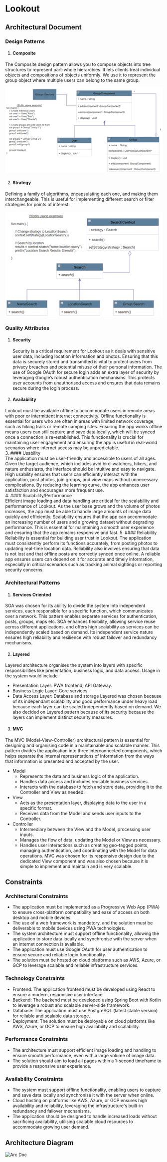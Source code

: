 # Lookout
## Architectural Document
### Design Patterns
1. #### Composite
The Composite design pattern allows you to compose objects into tree structures to
represent part-whole hierarchies. It lets clients treat individual objects and
compositions of objects uniformly. We use it to represent the group object where
multiple users can belong to the same group.

![Composite](./diagrams/Composite.png)

2. #### Strategy
Defining a family of algorithms, encapsulating each one, and making them interchangeable. 
This is useful for implementing different search or filter strategies for points of interest.

![Strategy](./diagrams/Strategy.png)

### Quality Attributes
1. #### Security<br/>
   Security is a critical requirement for Lookout as it deals with sensitive user data, including location information and photos. Ensuring that this data is securely stored and transmitted is vital to protect users from privacy breaches and potential misuse of their personal information. The use of Google OAuth for secure login adds an extra layer of security by leveraging Google’s robust authentication mechanisms. This protects user accounts from unauthorised access and ensures that data remains secure during the login process.
2. #### Availability<br/>
Lookout must be available offline to accommodate users in remote areas with poor or intermittent internet connectivity. Offline functionality is essential for users who are often in areas with limited network coverage, such as hiking trails or remote camping sites. Ensuring the app works offline means users can still capture and save data locally, which will be synced once a connection is re-established. This functionality is crucial for maintaining user engagement and ensuring the app is useful in real-world scenarios where internet access may be unpredictable.  
3. #### Usability<br/>
The application must be user-friendly and accessible to users of all ages. Given the target audience, which includes avid bird-watchers, hikers, and nature enthusiasts, the interface should be intuitive and easy to navigate. High usability ensures that users can efficiently interact with the application, post photos, join groups, and view maps without unnecessary complications. By reducing the learning curve, the app enhances user satisfaction and encourages more frequent use.  
4. #### Scalability/Performance<br/>
Efficient image loading and data handling are critical for the scalability and performance of Lookout. As the user base grows and the volume of photos increases, the app must be able to handle large amounts of image data quickly and efficiently. Scalability ensures that the app can accommodate an increasing number of users and a growing dataset without degrading performance. This is essential for maintaining a smooth user experience and ensuring that the app remains responsive and fast.
5. #### Reliability<br/>
Reliability is essential for building user trust in Lookout. The application must consistently perform its functions accurately, from posting photos to updating real-time location data. Reliability also involves ensuring that data is not lost and that offline posts are correctly synced once online. A reliable app ensures users can depend on it for accurate and timely information, especially in critical scenarios such as tracking animal sightings or reporting security concerns.

### Architectural Patterns
1. #### Services Oriented
SOA was chosen for its ability to divide the system into independent services, each responsible for a specific function, which communicates over a network. This pattern enables separate services for authentication, posts, groups, maps etc. SOA enhances flexibility, allowing service reuse across different applications, and offers high scalability as services can be independently scaled based on demand. Its independent service nature ensures high reliability and resilience with robust failover and redundancy mechanisms.

2. #### Layered
Layered architecture organises the system into layers with specific responsibilities like presentation, business logic, and data access. Usage in the system would include
- Presentation Layer: PWA frontend, API Gateway.
- Business Logic Layer: Core services.
- Data Access Layer: Database and storage
Layered was chosen because of its independant scalability and good performance under heavy load because each layer can be scaled independently based on demand. We also decided on Layered pattern because of its security because the layers can implement distinct security measures.

3. #### MVC
The MVC (Model-View-Controller) architectural pattern is essential for designing and organising code in a maintainable and scalable manner. This pattern divides the application into three interconnected components, which helps separate the internal representations of information from the ways that information is presented and accepted by the user.
- Model
  - Represents the data and business logic of the application.
  - Handles data access and includes reusable business services.
  - Interacts with the database to fetch and store data, providing it to the Controller and View as needed.
- View
  - Acts as the presentation layer, displaying data to the user in a specific format.
  - Receives data from the Model and sends user inputs to the Controller.
- Controller
  - Intermediary between the View and the Model, processing user inputs.
  - Manages the flow of data, updating the Model or View as necessary.
  - Handles user interactions such as creating geo-tagged points, managing authentication, and coordinating with the Model for data operations.
MVC was chosen for its responsive design due to the dedicated View component and was also chosen because it is simple to implement and maintain and is very scalable.

## Constraints
### Architectural Constraints
- The application must be implemented as a Progressive Web App (PWA) to ensure cross-platform compatibility and ease of access on both desktop and mobile devices.
- The use of a web framework is mandatory, and the solution must be deliverable to mobile devices using PWA technologies.
- The system architecture must support offline functionality, allowing the application to store data locally and synchronise with the server when an internet connection is available.
- The application must use Google OAuth for user authentication to ensure secure and reliable login functionality.
- The solution must be hosted on cloud platforms such as AWS, Azure, or GCP to leverage scalable and reliable infrastructure services.

### Technology Constraints
- Frontend: The application frontend must be developed using React to ensure a modern, responsive user interface.
- Backend: The backend must be developed using Spring Boot with Kotlin to leverage a robust and scalable server-side framework.
- Database: The application must use PostgreSQL (latest stable version) for reliable and scalable data storage.
- Deployment: The solution must be deployable on cloud platforms like AWS, Azure, or GCP to ensure high availability and scalability.

### Performance Constraints
- The architecture must support efficient image loading and handling to ensure smooth performance, even with a large volume of image data.
- The solution should aim to load all pages within a 1-second timeframe to provide a responsive user experience.

### Availability Constraints
- The system must support offline functionality, enabling users to capture and save data locally and synchronise it with the server when online.
- Cloud hosting on platforms like AWS, Azure, or GCP ensures high availability and reliability, leveraging the infrastructure's built-in redundancy and failover mechanisms.
- The application should be designed to handle increased loads without sacrificing availability, utilising scalable cloud resources to accommodate growing user demand.

## Architecture Diagram
![Arc Doc](./diagrams/Architecture.png)
